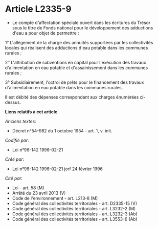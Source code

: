 # Article L2335-9

- Le compte d'affectation spéciale ouvert dans les écritures du Trésor sous le titre de Fonds national pour le développement
des adductions d'eau a pour objet de permettre :

1° L'allégement de la charge des annuités supportées par les collectivités locales qui réalisent des adductions d'eau potable
dans les communes rurales ;

2° L'attribution de subventions en capital pour l'exécution des travaux d'alimentation en eau potable et d'assainissement
dans les communes rurales ;

3° Subsidiairement, l'octroi de prêts pour le financement des travaux d'alimentation en eau potable dans les communes
rurales.

Il est débité des dépenses correspondant aux charges énumérées ci-dessus.

**Liens relatifs à cet article**

_Anciens textes_:

  - Décret n°54-982 du 1 octobre 1954 - art. 1, v. init.

_Codifié par_:

  - Loi n°96-142 1996-02-21

_Créé par_:

  - Loi n°96-142 1996-02-21 jorf 24 février 1996

_Cité par_:

  - Loi - art. 58 (M)
  - Arrêté du 23 avril 2013 (V)
  - Code de l'environnement - art. L213-8 (M)
  - Code général des collectivités territoriales - art. D2335-15 (V)
  - Code général des collectivités territoriales - art. L3232-2 (M)
  - Code général des collectivités territoriales - art. L3232-3 (Ab)
  - Code général des collectivités territoriales - art. L3553-6 (Ab)
